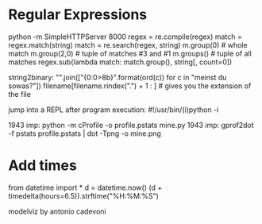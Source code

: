 # Regular Expressions
python -m SimpleHTTPServer 8000
regex = re.compile(regex)
match = regex.match(string)
match = re.search(regex, string)
m.group(0)   # whole match
m.group(2,0) # tuple of matches #3 and #1
m.groups()   # tuple of all matches
regex.sub(lambda match: match.group(), string[, count=0])

string2binary: "".join(["{0:0>8b}".format(ord(c)) for c in "meinst du sowas?"])
filename[filename.rindex(".") + 1 : ] # gives you the extension of the file

jump into a REPL after program execution: #!/usr/bin/(i)python -i

1943 imp: python -m cProfile -o profile.pstats mine.py
1943 imp: gprof2dot -f pstats profile.pstats | dot -Tpng -o mine.png

# Add times
from datetime import *
d = datetime.now()
(d + timedelta(hours=6.5)).strftime("%H:%M:%S")

modelviz by antonio cadevoni